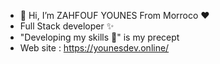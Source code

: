 - 👋 Hi, I’m ZAHFOUF YOUNES From Morroco ❤
- Full Stack developer ✨
- "Developing my skills 💪" is my precept
- Web site : https://younesdev.online/
